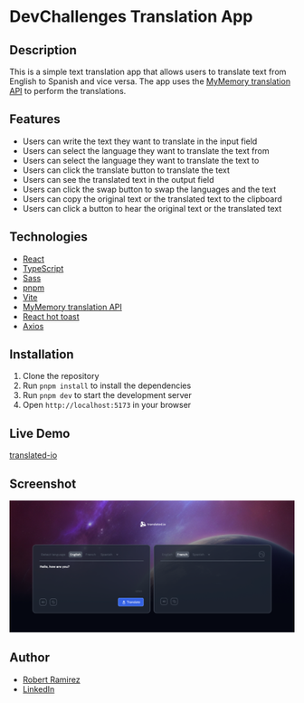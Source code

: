 # DevChallenges Translation App

## Description

This is a simple text translation app that allows users to translate text from English to Spanish and vice versa. The app uses the [MyMemory translation API](https://mymemory.translated.net/doc/spec.php) to perform the translations.
## Features

- Users can write the text they want to translate in the input field
- Users can select the language they want to translate the text from
- Users can select the language they want to translate the text to
- Users can click the translate button to translate the text
- Users can see the translated text in the output field
- Users can click the swap button to swap the languages and the text
- Users can copy the original text or the translated text to the clipboard
- Users can click a button to hear the original text or the translated text

## Technologies

- [React](https://reactjs.org/)
- [TypeScript](https://www.typescriptlang.org/)
- [Sass](https://sass-lang.com/)
- [pnpm](https://pnpm.io/)
- [Vite](https://vitejs.dev/)
- [MyMemory translation API](https://mymemory.translated.net/doc/spec.php)
- [React hot toast](https://react-hot-toast.com/)
- [Axios](https://axios-http.com/)

## Installation

1. Clone the repository
2. Run `pnpm install` to install the dependencies
3. Run `pnpm dev` to start the development server
4. Open `http://localhost:5173` in your browser

## Live Demo

[translated-io](https://master--robert-translated-io.netlify.app/)

## Screenshot

![Translated-io](./screenshot.png)

## Author

- [Robert Ramirez](https://robert-ramirez.co/)
- [LinkedIn](www.linkedin.com/in/roberto-ramirez-aguilar)